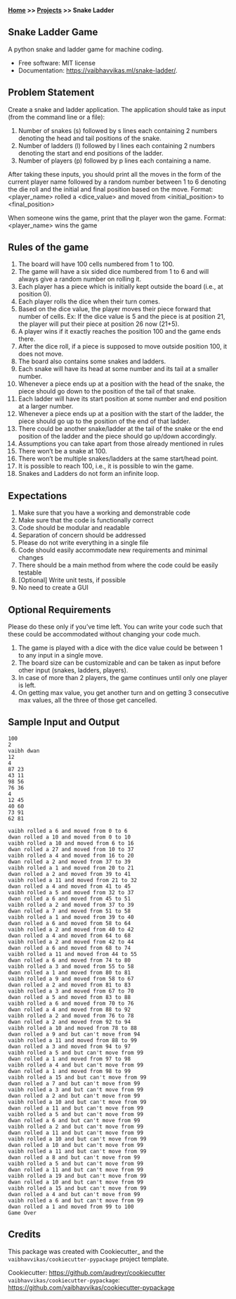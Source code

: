**[Home](https://vaibhavvikas.github.io/) >> [Projects](https://vaibhavvikas.github.io/projects) >> Snake Ladder**

## Snake Ladder Game

A python snake and ladder game for machine coding.

* Free software: MIT license
* Documentation: https://vaibhavvikas.ml/snake-ladder/.


## Problem Statement
Create a snake and ladder application. The application should take as input (from the command line or a file):

1. Number of snakes (s) followed by s lines each containing 2 numbers denoting the head and tail positions of the snake.
2. Number of ladders (l) followed by l lines each containing 2 numbers denoting the start and end positions of the ladder.
3. Number of players (p) followed by p lines each containing a name.

After taking these inputs, you should print all the moves in the form of the current player name followed by a random number between 1 to 6 denoting the die roll and the initial and final position based on the move.
Format: <player_name> rolled a <dice_value> and moved from <initial_position> to <final_position>

When someone wins the game, print that the player won the game.
Format: <player_name> wins the game

## Rules of the game

1. The board will have 100 cells numbered from 1 to 100.
2. The game will have a six sided dice numbered from 1 to 6 and will always give a random number on rolling it.
3. Each player has a piece which is initially kept outside the board (i.e., at position 0).
4. Each player rolls the dice when their turn comes.
5. Based on the dice value, the player moves their piece forward that number of cells. Ex: If the dice value is 5 and the piece is at position 21, the player will put their piece at position 26 now (21+5).
6. A player wins if it exactly reaches the position 100 and the game ends there.
7. After the dice roll, if a piece is supposed to move outside position 100, it does not move.
8. The board also contains some snakes and ladders.
9. Each snake will have its head at some number and its tail at a smaller number.
10. Whenever a piece ends up at a position with the head of the snake, the piece should go down to the position of the tail of that snake.
11. Each ladder will have its start position at some number and end position at a larger number.
12. Whenever a piece ends up at a position with the start of the ladder, the piece should go up to the position of the end of that ladder.
13. There could be another snake/ladder at the tail of the snake or the end position of the ladder and the piece should go up/down accordingly.
14. Assumptions you can take apart from those already mentioned in rules
15. There won’t be a snake at 100.
16. There won’t be multiple snakes/ladders at the same start/head point.
17. It is possible to reach 100, i.e., it is possible to win the game.
18. Snakes and Ladders do not form an infinite loop.

## Expectations
1. Make sure that you have a working and demonstrable code
2. Make sure that the code is functionally correct
3. Code should be modular and readable
4. Separation of concern should be addressed
5. Please do not write everything in a single file
6. Code should easily accommodate new requirements and minimal changes
7. There should be a main method from where the code could be easily testable
8. [Optional] Write unit tests, if possible
9. No need to create a GUI

## Optional Requirements
Please do these only if you’ve time left. You can write your code such that these could be accommodated without changing your code much.

1. The game is played with a dice with the dice value could be between 1 to any input in a single move.
2. The board size can be customizable and can be taken as input before other input (snakes, ladders, players).
3. In case of more than 2 players, the game continues until only one player is left.
4. On getting max value, you get another turn and on getting 3 consecutive max values, all the three of those get cancelled.

## Sample Input and Output
```
100
2
vaibh dwan
12
4
87 23
43 11
98 56
76 36
4
12 45
40 60
73 91
62 81
```
```
vaibh rolled a 6 and moved from 0 to 6
dwan rolled a 10 and moved from 0 to 10
vaibh rolled a 10 and moved from 6 to 16
dwan rolled a 27 and moved from 10 to 37
vaibh rolled a 4 and moved from 16 to 20
dwan rolled a 2 and moved from 37 to 39
vaibh rolled a 1 and moved from 20 to 21
dwan rolled a 2 and moved from 39 to 41
vaibh rolled a 11 and moved from 21 to 32
dwan rolled a 4 and moved from 41 to 45
vaibh rolled a 5 and moved from 32 to 37
dwan rolled a 6 and moved from 45 to 51
vaibh rolled a 2 and moved from 37 to 39
dwan rolled a 7 and moved from 51 to 58
vaibh rolled a 1 and moved from 39 to 40
dwan rolled a 6 and moved from 58 to 64
vaibh rolled a 2 and moved from 40 to 42
dwan rolled a 4 and moved from 64 to 68
vaibh rolled a 2 and moved from 42 to 44
dwan rolled a 6 and moved from 68 to 74
vaibh rolled a 11 and moved from 44 to 55
dwan rolled a 6 and moved from 74 to 80
vaibh rolled a 3 and moved from 55 to 58
dwan rolled a 1 and moved from 80 to 81
vaibh rolled a 9 and moved from 58 to 67
dwan rolled a 2 and moved from 81 to 83
vaibh rolled a 3 and moved from 67 to 70
dwan rolled a 5 and moved from 83 to 88
vaibh rolled a 6 and moved from 70 to 76
dwan rolled a 4 and moved from 88 to 92
vaibh rolled a 2 and moved from 76 to 78
dwan rolled a 2 and moved from 92 to 94
vaibh rolled a 10 and moved from 78 to 88
dwan rolled a 9 and but can't move from 94
vaibh rolled a 11 and moved from 88 to 99
dwan rolled a 3 and moved from 94 to 97
vaibh rolled a 5 and but can't move from 99
dwan rolled a 1 and moved from 97 to 98
vaibh rolled a 4 and but can't move from 99
dwan rolled a 1 and moved from 98 to 99
vaibh rolled a 15 and but can't move from 99
dwan rolled a 7 and but can't move from 99
vaibh rolled a 3 and but can't move from 99
dwan rolled a 2 and but can't move from 99
vaibh rolled a 10 and but can't move from 99
dwan rolled a 11 and but can't move from 99
vaibh rolled a 5 and but can't move from 99
dwan rolled a 6 and but can't move from 99
vaibh rolled a 2 and but can't move from 99
dwan rolled a 11 and but can't move from 99
vaibh rolled a 10 and but can't move from 99
dwan rolled a 10 and but can't move from 99
vaibh rolled a 11 and but can't move from 99
dwan rolled a 8 and but can't move from 99
vaibh rolled a 5 and but can't move from 99
dwan rolled a 11 and but can't move from 99
vaibh rolled a 19 and but can't move from 99
dwan rolled a 10 and but can't move from 99
vaibh rolled a 15 and but can't move from 99
dwan rolled a 4 and but can't move from 99
vaibh rolled a 6 and but can't move from 99
dwan rolled a 1 and moved from 99 to 100
Game Over
```

## Credits

This package was created with Cookiecutter_ and the `vaibhavvikas/cookiecutter-pypackage` project template.

Cookiecutter: https://github.com/audreyr/cookiecutter
`vaibhavvikas/cookiecutter-pypackage`: https://github.com/vaibhavvikas/cookiecutter-pypackage
